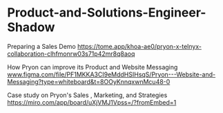 # Product-and-Solutions-Engineer-Shadow


Preparing a Sales Demo
https://tome.app/khoa-ae0/pryon-x-telnyx-collaboration-clhfmonrw03s71p42mr8q8aoq 

How Pryon can improve its Product and Website Messaging 
www.figma.com/file/PF1MKKA3CI9eMddHSIHsqS/Pryon---Website-and-Messaging?type=whiteboard&t=8OOyKnnqxwnMcu48-0 

Case study on Pryon's Sales , Marketing, and Strategies
https://miro.com/app/board/uXjVMJ1Vpss=/?fromEmbed=1
